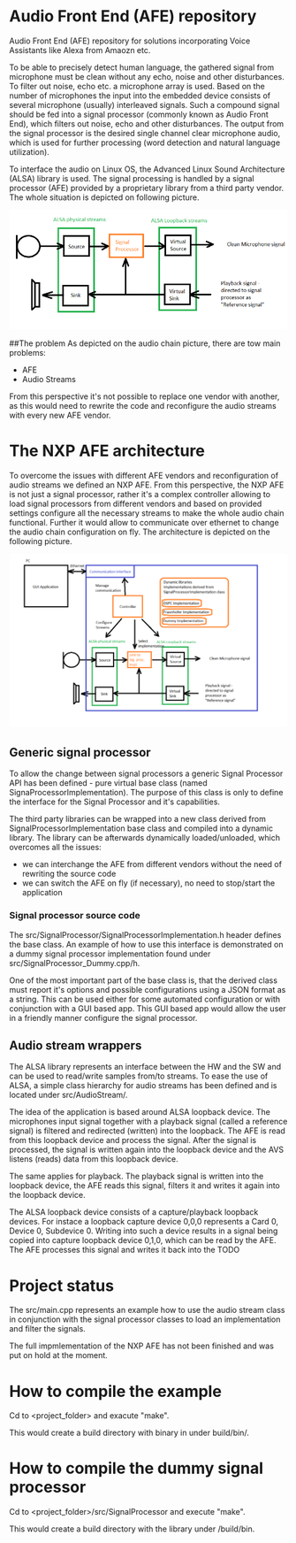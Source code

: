 # Audio Front End (AFE) repository
Audio Front End (AFE) repository for solutions incorporating Voice Assistants like Alexa from Amaozn etc.

To be able to precisely detect human language, the gathered signal from microphone must be clean without 
any echo, noise and other disturbances.
To filter out noise, echo etc. a microphone array is used. Based on the number of microphones the input 
into the embedded device consists of several microphone (usually) interleaved signals. Such a compound 
signal should be fed into a signal processor (commonly known as Audio Front End), which filters out noise,
echo and other disturbances. The output from the signal processor is the desired single channel clear 
microphone audio, which is used for further processing (word detection and natural language utilization).

To interface the audio on Linux OS, the Advanced Linux Sound Architecture (ALSA) library is used. The 
signal processing is handled by a signal processor (AFE) provided by a proprietary library from a third
party vendor. The whole situation is depicted on following picture.

![audio_chain](doc/pic/audio_chain.png)

##The problem
As depicted on the audio chain picture, there are tow main problems:
- AFE
- Audio Streams

From this perspective it's not possible to replace one vendor with another, as this would need to rewrite
the code and reconfigure the audio streams with every new AFE vendor.

# The NXP AFE architecture
To overcome the issues with different AFE vendors and reconfiguration of audio streams we defined an
NXP AFE. From this perspective, the NXP AFE is not just a signal processor, rather it's a complex
controller allowing to load signal processors from different vendors and based on provided settings
configure all the necessary streams to make the whole audio chain functional. Further it would allow
to communicate over ethernet to change the audio chain configuration on fly. The architecture is depicted
on the following picture.

![nxp_afe](doc/pic/NXP_AFE.png)

## Generic signal processor
To allow the change between signal processors a generic Signal Processor API has been defined - pure 
virtual base class (named SignaProcessorImplementation). The purpose of this class is only to define 
the interface for the Signal Processor and it's capabilities.

The third party libraries can be wrapped into a new class derived from SignalProcessorImplementation base
class and compiled into a dynamic library. The library can be afterwards dynamically loaded/unloaded,
which overcomes all the issues:
- we can interchange the AFE from different vendors without the need of rewriting the source code
- we can switch the AFE on fly (if necessary), no need to stop/start the application

### Signal processor source code
The src/SignalProcessor/SignalProcessorImplementation.h header defines the base class. An example of how to use
this interface is demonstrated on a dummy signal processor implementation found under src/SignalProcessor_Dummy.cpp/h.

One of the most important part of the base class is, that the derived class must report it's options and possible
configurations using a JSON format as a string. This can be used either for some automated configuration or
with conjunction with a GUI based app. This GUI based app would allow the user in a friendly manner configure
the signal processor.

## Audio stream wrappers
The ALSA library represents an interface between the HW and the SW and can be used to read/write samples
from/to streams. To ease the use of ALSA, a simple class hierarchy for audio streams has been defined and is
located under src/AudioStream/.



The idea of the application is based around ALSA loopback device. The microphones input signal together with 
a playback signal (called a reference signal) is filtered and redirected (written) into the loopback. The AFE 
is read from this loopback device and process the signal. After the signal is
processed, the signal is written again into the loopback device and the AVS listens (reads) data from
this loopback device.

The same applies for playback. The playback signal is written into the loopback device, the AFE reads this
signal, filters it and writes it again into the loopback device.

The ALSA loopback device consists of a capture/playback loopback devices. For instace a loopback capture 
device 0,0,0 represents a Card 0, Device 0, Subdevice 0. Writing into such a device results in a signal being
copied into capture loopback device 0,1,0, which can be read by the AFE. The AFE processes this signal and
writes it back into the TODO

# Project status
The src/main.cpp represents an example how to use the audio stream class in conjunction with the signal processor
classes to load an implementation and filter the signals.

The full impmlementation of the NXP AFE has not been finished and was put on hold at the moment.

# How to compile the example
Cd to <project_folder> and exacute "make".

This would create a build directory with binary in under build/bin/.

# How to compile the dummy signal processor
Cd to <project_folder>/src/SignalProcessor and execute "make".

This would create a build directory with the library under /build/bin.